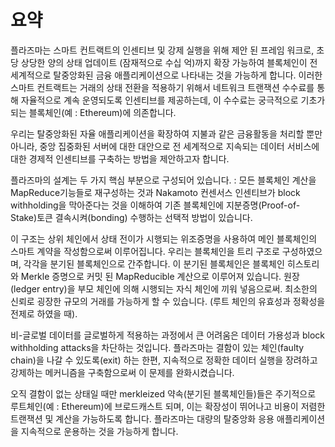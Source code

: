 # 요약

플라즈마는 스마트 컨트랙트의 인센티브 및 강제 실행을 위해 제안 된 프레임 워크로, 초당 상당한 양의 상태 업데이트 (잠재적으로 수십 억)까지 확장 가능하여 블록체인이 전 세계적으로 탈중앙화된 금융 애플리케이션으로 나타내는 것을 가능하게 합니다. 이러한 스마트 컨트랙트는 거래의 상태 전환을 적용하기 위해서 네트워크 트랜잭션 수수료를 통해 자율적으로 계속 운영되도록 인센티브를 제공하는데, 이 수수료는 궁극적으로 기초가 되는 블록체인(예 : Ethereum)에 의존합니다.

우리는 탈중앙화된 자율 애플리케이션을 확장하여 지불과 같은 금융활동을 처리할 뿐만 아니라, 중앙 집중화된 서버에 대한 대안으로 전 세계적으로 지속되는 데이터 서비스에 대한 경제적 인센티브를 구축하는 방법을 제안하고자 합니다.

플라즈마의 설계는 두 가지 핵심 부분으로 구성되어 있습니다. : 모든 블록체인 계산을 MapReduce기능들로 재구성하는 것과 Nakamoto 컨센서스 인센티브가 block withholding을 막아준다는 것을 이해하여 기존 블록체인에 지분증명(Proof-of-Stake)토큰 결속시켜(bonding) 수행하는 선택적 방법이 있습니다.

이 구조는 상위 체인에서 상태 전이가 시행되는 위조증명을 사용하여 메인 블록체인의 스마트 계약을 작성함으로써 이루어집니다. 우리는 블록체인을 트리 구조로 구성하였으며, 각각을 분기된 블록체인으로 간주합니다. 이 분기된 블록체인은 블록체인 히스토리와 Merkle 증명으로 커밋 된 MapReducible 계산으로 이루어져 있습니다. 원장(ledger entry)을 부모 체인에 의해 시행되는 자식 체인에 끼워 넣음으로써. 최소한의 신뢰로 굉장한 규모의 거래를 가능하게 할 수 있습니다. (루트 체인의 유효성과 정확성을 전제로 하였을 때).

비-글로벌 데이터를 글로벌하게 적용하는 과정에서 큰 어려움은 데이터 가용성과 block withholding attacks을 차단하는 것입니다. 플라즈마는 결함이 있는 체인(faulty chain)을 나갈 수 있도록(exit) 하는 한편, 지속적으로 정확한 데이터 실행을 장려하고 강제하는 메커니즘을 구축함으로써 이 문제를 완화시켰습니다.

오직 결함이 없는 상태일 때만 merkleized 약속(분기된 블록체인들)들은 주기적으로 루트체인(예 : Ethereum)에 브로드캐스트 되며, 이는 확장성이 뛰어나고 비용이 저렴한 트랜잭션 및 계산을 가능하도록 합니다. 플라즈마는 대량의 탈중앙화 응용 애플리케이션을 지속적으로 운용하는 것을 가능하게 합니다.
